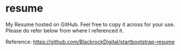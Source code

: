 # resume
My Resume hosted on GitHub.
Feel free to copy it across for your use.
Please do refer below from where I referenced it.

Reference: https://github.com/BlackrockDigital/startbootstrap-resume
